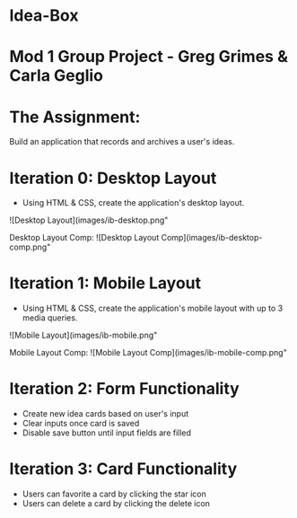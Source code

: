 # Idea-Box

# Mod 1 Group Project - Greg Grimes & Carla Geglio

# The Assignment:
Build an application that records and archives a user's ideas.

# Iteration 0: Desktop Layout
- Using HTML & CSS, create the application's desktop layout.

![Desktop Layout](images/ib-desktop.png"

Desktop Layout Comp:
![Desktop Layout Comp](images/ib-desktop-comp.png"

# Iteration 1: Mobile Layout
- Using HTML & CSS, create the application's mobile layout with up to 3 media queries.

![Mobile Layout](images/ib-mobile.png"

Mobile Layout Comp:
![Mobile Layout Comp](images/ib-mobile-comp.png"

# Iteration 2: Form Functionality
- Create new idea cards based on user's input
- Clear inputs once card is saved
- Disable save button until input fields are filled

# Iteration 3: Card Functionality
- Users can favorite a card by clicking the star icon
- Users can delete a card by clicking the delete icon
